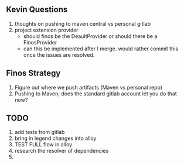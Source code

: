 ## Kevin Questions
1. thoughts on pushing to maven central vs personal gitlab
2. project extension provider
   - should finos be the DeaultProvider or should there be a FinosProvider
   - can this be implemented after I merge. would rather commit this once the issues are resolved.
    


## Finos Strategy 
1. Figure out where we push artifacts (Maven vs personal repo)
2. Pushing to Maven; does the standard gitlab account let you do that now? 

## TODO
1. add tests from gitlab
2. bring in legend changes into alloy
3. TEST FULL flow in alloy
4. research the resolver of dependencies
5. 
